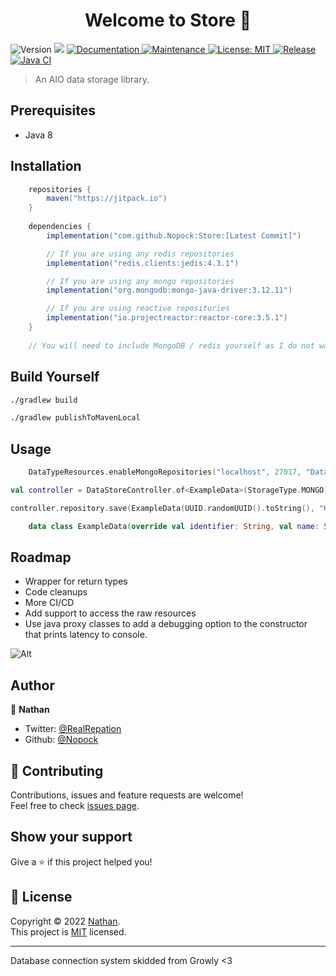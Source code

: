 <h1 align="center">Welcome to Store 👋</h1>
<p>
  <img alt="Version" src="https://img.shields.io/badge/version-1.0.0-blue.svg?cacheSeconds=2592000" />
  <img src="https://img.shields.io/badge/kotlin-1.7.21-blue.svg" />
  <a href="https://nopox.gitbook.io/libraries/products/store" target="_blank">
    <img alt="Documentation" src="https://img.shields.io/badge/documented-yes-brightgreen.svg" />
  </a>
  <a href="https://github.com/Nopock/Store/graphs/commit-activity" target="_blank">
    <img alt="Maintenance" src="https://img.shields.io/badge/maintained-yes-brightgreen.svg" />
  </a>
  <a href="https://github.com/Nopock/Store/blob/main/LICENSE" target="_blank">
    <img alt="License: MIT" src="https://img.shields.io/github/license/Nopock/Store" />
  </a>
  <a href="https://jitpack.io/#Nopock/Store" target="_blank">
    <img alt="Release" src="https://jitpack.io/v/Nopock/Store.svg" />
  </a>
  <a href="https://github.com/Nopock/Store/actions/workflows/gradle.yml" target="_blank">
    <img alt="Java CI" src="https://github.com/Nopock/Store/actions/workflows/gradle.yml/badge.svg" />
  </a>
</p>

> An AIO data storage library.

## Prerequisites

- Java 8

## Installation

```gradle
    repositories {
        maven("https://jitpack.io")
    }
    
    dependencies {
        implementation("com.github.Nopock:Store:[Latest Commit]")

        // If you are using any redis repositories
        implementation("redis.clients:jedis:4.3.1")

        // If you are using any mongo repositories
        implementation("org.mongodb:mongo-java-driver:3.12.11")

        // If you are using reactive repositories
        implementation("io.projectreactor:reactor-core:3.5.1")
    }
    
    // You will need to include MongoDB / redis yourself as I do not want to fatten the jar
```

## Build Yourself

```sh
./gradlew build
```

```sh
./gradlew publishToMavenLocal
```

## Usage

```kt
    DataTypeResources.enableMongoRepositories("localhost", 27017, "Database")

val controller = DataStoreController.of<ExampleData>(StorageType.MONGO)

controller.repository.save(ExampleData(UUID.randomUUID().toString(), "Hello World!", 10))
```

```kt
    data class ExampleData(override val identifier: String, val name: String, val age: Int) : Storable
```

## Roadmap

- Wrapper for return types
- Code cleanups
- More CI/CD
- Add support to access the raw resources
- Use java proxy classes to add a debugging option to the constructor that prints latency to console.

![Alt](https://repobeats.axiom.co/api/embed/d9732890507abe6f645b1c954e032aea40b39386.svg "Repobeats analytics image")

## Author

👤 **Nathan**

* Twitter: [@RealRepation](https://twitter.com/RealRepation)
* Github: [@Nopock](https://github.com/Nopock)

## 🤝 Contributing

Contributions, issues and feature requests are welcome!<br />Feel free to
check [issues page](https://github.com/Nopock/Store/issues).

## Show your support

Give a ⭐️ if this project helped you!

## 📝 License

Copyright © 2022 [Nathan](https://github.com/Nopock).<br />
This project is [MIT](https://github.com/Nopock/Store/blob/main/LICENSE) licensed.

***

Database connection system skidded from Growly <3
<p></p>
